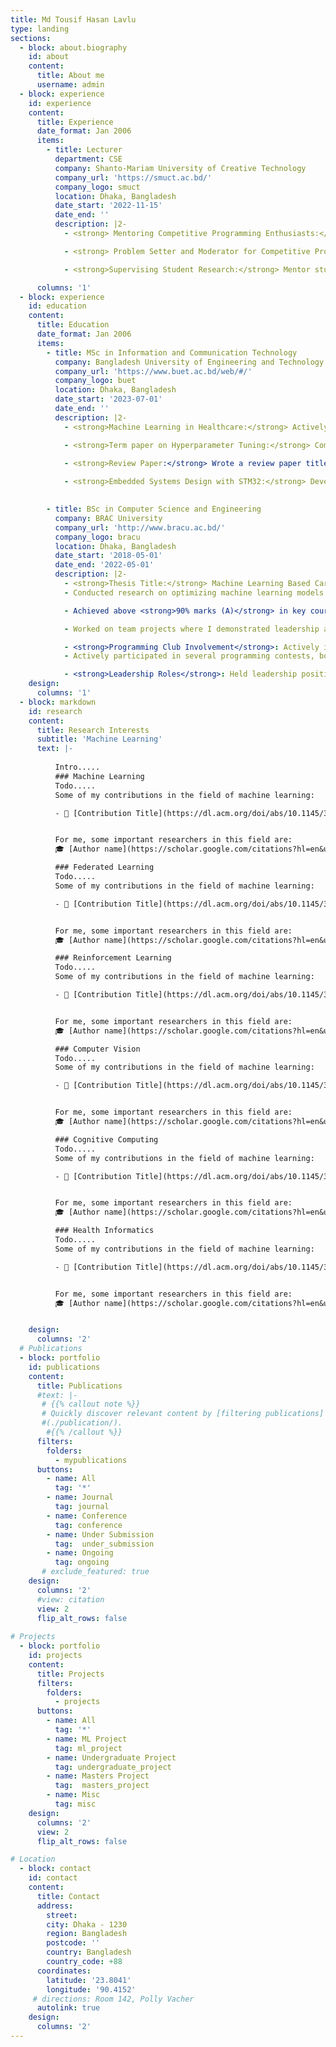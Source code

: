 ```yaml
---
title: Md Tousif Hasan Lavlu
type: landing
sections:
  - block: about.biography
    id: about
    content:
      title: About me
      username: admin
  - block: experience
    id: experience
    content:
      title: Experience
      date_format: Jan 2006
      items:
        - title: Lecturer
          department: CSE
          company: Shanto-Mariam University of Creative Technology
          company_url: 'https://smuct.ac.bd/'
          company_logo: smuct
          location: Dhaka, Bangladesh
          date_start: '2022-11-15'
          date_end: ''
          description: |2-
            - <strong> Mentoring Competitive Programming Enthusiasts:</strong> Actively mentor students participating in competitive programming, guiding them through problem-solving techniques, algorithmic thinking, and contest preparation.

            - <strong> Problem Setter and Moderator for Competitive Programming Contests:</strong> Serve as a problem setter and moderator for various competitive programming contests, enabling students to experience real-world problem-solving scenarios.

            - <strong>Supervising Student Research:</strong> Mentor students in conducting research on machine learning, from formulating research problems to achieving results.Moreover, guiding students on projects using different programming languages (e.g., Python, Java, C++) to solve real-world problems.

      columns: '1'
  - block: experience
    id: education
    content:
      title: Education
      date_format: Jan 2006
      items:
        - title: MSc in Information and Communication Technology
          company: Bangladesh University of Engineering and Technology (BUET)
          company_url: 'https://www.buet.ac.bd/web/#/'
          company_logo: buet
          location: Dhaka, Bangladesh
          date_start: '2023-07-01'
          date_end: ''
          description: |2-
            - <strong>Machine Learning in Healthcare:</strong> Actively researching machine learning applications to enhance healthcare services, focusing on predictive modeling, data standardization.

            - <strong>Term paper on Hyperparameter Tuning:</strong> Completed a term paper on hyperparameter tuning in different machine learning algorithms using the United States Congressional Voting Records dataset from the UCI. This work provided insights into optimizing algorithm performance through systematic hyperparameter adjustments.

            - <strong>Review Paper:</strong> Wrote a review paper titled <strong>"Key Algorithms in Chatbot Development: A Comprehensive Review"</strong>, providing a detailed analysis of foundational and advanced algorithms used in chatbot systems.
            
            - <strong>Embedded Systems Design with STM32:</strong> Developed embedded systems titled <strong>Adjustable Digital Clock</strong> using STM32 microcontrollers, applying programming and hardware integration skills.
            

        - title: BSc in Computer Science and Engineering
          company: BRAC University
          company_url: 'http://www.bracu.ac.bd/'
          company_logo: bracu
          location: Dhaka, Bangladesh
          date_start: '2018-05-01'
          date_end: '2022-05-01'
          description: |2-
            - <strong>Thesis Title:</strong> Machine Learning Based Career Suggestive System in the Informal Job Sector Considering Cognitive Skills. 
            - Conducted research on optimizing machine learning models through hyperparameter tuning to improve predictive performance.

            - Achieved above <strong>90% marks (A)</strong> in key courses, including: <strong> Data, Structure, Algorithm, Artificial Intelligence, Neural Network, Robotics, Computer Network</strong>.

            - Worked on team projects where I demonstrated leadership and technical expertise in developing software solutions using advanced programming languages and frameworks.

            - <strong>Programming Club Involvement</strong>: Actively involved in the university's programming community, organizing and participating in coding workshops, hackathons, and events aimed at promoting coding literacy among students.
            - Actively participated in several programming contests, both regional and university-level, which enhanced my problem-solving skills and algorithmic thinking.

            - <strong>Leadership Roles</strong>: Held leadership positions in various club, contributing to organizing technical seminars, cultural events, orientation program, convocation and contests to foster a vibrant campus life.
    design:
      columns: '1'
  - block: markdown
    id: research
    content:
      title: Research Interests
      subtitle: 'Machine Learning'
      text: |-
        
          Intro.....
          ### Machine Learning
          Todo.....
          Some of my contributions in the field of machine learning:

          - 📄 [Contribution Title](https://dl.acm.org/doi/abs/10.1145/3428658.3430972)


          For me, some important researchers in this field are:
          🎓 [Author name](https://scholar.google.com/citations?hl=en&user=WqVnh0IAAAAJ)

          ### Federated Learning
          Todo.....
          Some of my contributions in the field of machine learning:

          - 📄 [Contribution Title](https://dl.acm.org/doi/abs/10.1145/3428658.3430972)


          For me, some important researchers in this field are:
          🎓 [Author name](https://scholar.google.com/citations?hl=en&user=WqVnh0IAAAAJ)

          ### Reinforcement Learning
          Todo.....
          Some of my contributions in the field of machine learning:

          - 📄 [Contribution Title](https://dl.acm.org/doi/abs/10.1145/3428658.3430972)


          For me, some important researchers in this field are:
          🎓 [Author name](https://scholar.google.com/citations?hl=en&user=WqVnh0IAAAAJ)

          ### Computer Vision
          Todo.....
          Some of my contributions in the field of machine learning:

          - 📄 [Contribution Title](https://dl.acm.org/doi/abs/10.1145/3428658.3430972)


          For me, some important researchers in this field are:
          🎓 [Author name](https://scholar.google.com/citations?hl=en&user=WqVnh0IAAAAJ)

          ### Cognitive Computing
          Todo.....
          Some of my contributions in the field of machine learning:

          - 📄 [Contribution Title](https://dl.acm.org/doi/abs/10.1145/3428658.3430972)


          For me, some important researchers in this field are:
          🎓 [Author name](https://scholar.google.com/citations?hl=en&user=WqVnh0IAAAAJ)

          ### Health Informatics
          Todo.....
          Some of my contributions in the field of machine learning:

          - 📄 [Contribution Title](https://dl.acm.org/doi/abs/10.1145/3428658.3430972)


          For me, some important researchers in this field are:
          🎓 [Author name](https://scholar.google.com/citations?hl=en&user=WqVnh0IAAAAJ)


    design:
      columns: '2'
  # Publications    
  - block: portfolio
    id: publications
    content:
      title: Publications
      #text: |-
       # {{% callout note %}}
       # Quickly discover relevant content by [filtering publications]
       #(./publication/).
        #{{% /callout %}}
      filters:
        folders:
          - mypublications
      buttons:
        - name: All
          tag: '*'
        - name: Journal
          tag: journal
        - name: Conference
          tag: conference
        - name: Under Submission
          tag:  under_submission
        - name: Ongoing
          tag: ongoing
       # exclude_featured: true
    design:
      columns: '2'
      #view: citation
      view: 2
      flip_alt_rows: false
      
# Projects
  - block: portfolio
    id: projects
    content:
      title: Projects
      filters:
        folders:
          - projects
      buttons:
        - name: All
          tag: '*'
        - name: ML Project
          tag: ml_project
        - name: Undergraduate Project
          tag: undergraduate_project
        - name: Masters Project
          tag:  masters_project
        - name: Misc
          tag: misc
    design:
      columns: '2'
      view: 2
      flip_alt_rows: false

# Location
  - block: contact
    id: contact
    content:
      title: Contact
      address:
        street:
        city: Dhaka - 1230
        region: Bangladesh
        postcode: ''
        country: Bangladesh
        country_code: +88
      coordinates:
        latitude: '23.8041' 
        longitude: '90.4152'
     # directions: Room 142, Polly Vacher
      autolink: true
    design:
      columns: '2'
---
```

